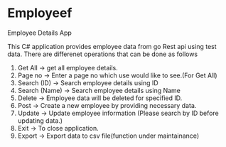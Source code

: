# Employeef
Employee Details App

This C# application provides employee data from go Rest api using test data.
There are differenet operations that can be done as follows

1.	Get All -> get all employee details.
2.	Page no -> Enter a page no which use would like to see.(For Get All)
3.	Search (ID) -> Search employee details using ID
4.	Search (Name) -> Search employee details using Name
5.	Delete -> Employee data will be deleted for specified ID.
6.	Post -> Create a new employee by providing necessary data.
7.	Update -> Update employee information (Please search by ID before updating data.)
8.  Exit -> To close application.
9.  Export -> Export data to csv file(function under maintainance)

